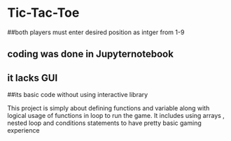 # Tic-Tac-Toe
##both players must enter desired position as intger from 1-9 
## coding was done in Jupyternotebook
## it lacks GUI 
##its basic code without using interactive library 


This project is simply about defining functions and variable along with logical usage of functions in loop to run the game.
It includes using arrays , nested loop and conditions statements to have pretty basic gaming experience
